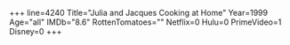 +++
line=4240
Title="Julia and Jacques Cooking at Home"
Year=1999
Age="all"
IMDb="8.6"
RottenTomatoes=""
Netflix=0
Hulu=0
PrimeVideo=1
Disney=0
+++

